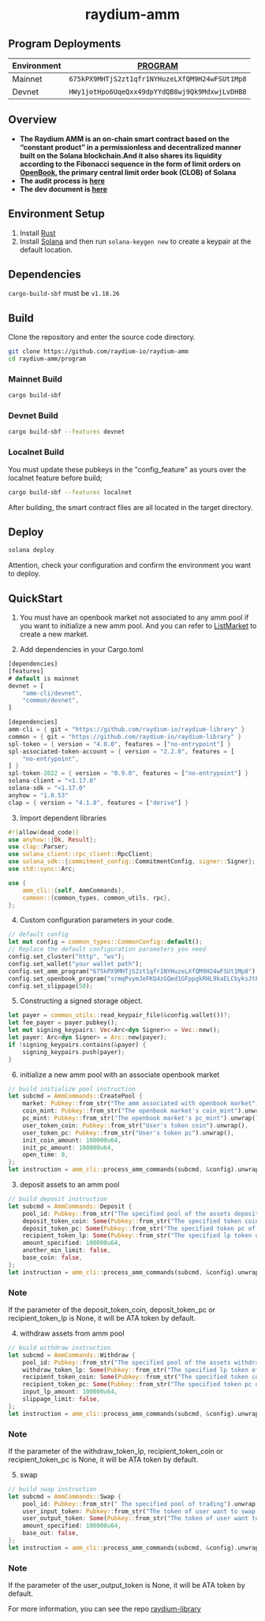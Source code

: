 <div align="center">
  <h1>raydium-amm</h1>
</div>

## Program Deployments

| Environment         |   [PROGRAM](/program)                          |
| ------------------- | ---------------------------------------------- |
| Mainnet             | `675kPX9MHTjS2zt1qfr1NYHuzeLXfQM9H24wFSUt1Mp8` |
| Devnet              | `HWy1jotHpo6UqeQxx49dpYYdQB8wj9Qk9MdxwjLvDHB8` |

## Overview

- **The Raydium AMM is an on-chain smart contract based on the “constant product” in a permissionless and decentralized manner built on the Solana blockchain.And it also shares its liquidity according to the Fibonacci sequence in the form of limit orders on [OpenBook](https://github.com/openbook-dex/program), the primary central limit order book (CLOB) of Solana**
- **The audit process is [here](https://github.com/raydium-io/raydium-docs/tree/master/audit)**
- **The dev document is [here](https://github.com/raydium-io/raydium-docs/tree/master/dev-resources)**

## Environment Setup
1. Install [Rust](https://www.rust-lang.org/tools/install)
2. Install [Solana](https://docs.solana.com/cli/install-solana-cli-tools) and then run `solana-keygen new` to create a keypair at the default location.

## Dependencies

`cargo-build-sbf` must be `v1.18.26`

## Build

Clone the repository and enter the source code directory.
```bash
git clone https://github.com/raydium-io/raydium-amm
cd raydium-amm/program
```

### Mainnet Build
```bash
cargo build-sbf
```
### Devnet Build
```bash
cargo build-sbf --features devnet
```
### Localnet Build
You must update these pubkeys in the "config_feature" as yours over the localnet feature before build;

```bash
cargo build-sbf --features localnet
```

After building, the smart contract files are all located in the target directory.

## Deploy
```bash
solana deploy
```
Attention, check your configuration and confirm the environment you want to deploy.

## QuickStart

1. You must have an openbook market not associated to any amm pool if you want to initialize a new amm pool.
  And you can refer to [ListMarket](https://github.com/openbook-dex/program/blob/master/dex/crank/src/lib.rs#L349) to create a new market.

2. Add dependencies in your Cargo.toml
```rust
[dependencies]
[features]
# default is mainnet
devnet = [
    "amm-cli/devnet",
    "common/devnet",
]

[dependencies]
amm-cli = { git = "https://github.com/raydium-io/raydium-library" }
common = { git = "https://github.com/raydium-io/raydium-library" }
spl-token = { version = "4.0.0", features = ["no-entrypoint"] }
spl-associated-token-account = { version = "2.2.0", features = [
    "no-entrypoint",
] }
spl-token-2022 = { version = "0.9.0", features = ["no-entrypoint"] }
solana-client = "<1.17.0"
solana-sdk = "<1.17.0"
anyhow = "1.0.53"
clap = { version = "4.1.8", features = ["derive"] }
```

3. Import dependent libraries
```rust
#![allow(dead_code)]
use anyhow::{Ok, Result};
use clap::Parser;
use solana_client::rpc_client::RpcClient;
use solana_sdk::{commitment_config::CommitmentConfig, signer::Signer};
use std::sync::Arc;

use {
    amm_cli::{self, AmmCommands},
    common::{common_types, common_utils, rpc},
};
```

4. Custom configuration parameters in your code.
```rust
// default config
let mut config = common_types::CommonConfig::default();
// Replace the default configuration parameters you need
config.set_cluster("http", "ws");
config.set_wallet("your wallet path");
config.set_amm_program("675kPX9MHTjS2zt1qfr1NYHuzeLXfQM9H24wFSUt1Mp8");
config.set_openbook_program("srmqPvymJeFKQ4zGQed1GFppgkRHL9kaELCbyksJtPX");
config.set_slippage(50);
```

5. Constructing a signed storage object.
```rust
let payer = common_utils::read_keypair_file(&config.wallet())?;
let fee_payer = payer.pubkey();
let mut signing_keypairs: Vec<Arc<dyn Signer>> = Vec::new();
let payer: Arc<dyn Signer> = Arc::new(payer);
if !signing_keypairs.contains(&payer) {
    signing_keypairs.push(payer);
}
```

6. initialize a new amm pool with an associate openbook market
```rust
// build initialize pool instruction
let subcmd = AmmCommands::CreatePool {
    market: Pubkey::from_str("The amm associated with openbook market").unwrap(),
    coin_mint: Pubkey::from_str("The openbook market's coin_mint").unwrap(),
    pc_mint: Pubkey::from_str("The openbook market's pc_mint").unwrap(),
    user_token_coin: Pubkey::from_str("User's token coin").unwrap(),
    user_token_pc: Pubkey::from_str("User's token pc").unwrap(),
    init_coin_amount: 100000u64,
    init_pc_amount: 100000u64,
    open_time: 0,
};
let instruction = amm_cli::process_amm_commands(subcmd, &config).unwrap();
```

3. deposit assets to an amm pool
```rust
// build deposit instruction
let subcmd = AmmCommands::Deposit {
    pool_id: Pubkey::from_str("The specified pool of the assets deposite to").unwrap(),
    deposit_token_coin: Some(Pubkey::from_str("The specified token coin of the user deposit").unwrap()),
    deposit_token_pc: Some(Pubkey::from_str("The specified token pc of the user deposit").unwrap()),
    recipient_token_lp: Some(Pubkey::from_str("The specified lp token of the user will receive").unwrap()),
    amount_specified: 100000u64,
    another_min_limit: false,
    base_coin: false,
};
let instruction = amm_cli::process_amm_commands(subcmd, &config).unwrap();
```
### Note
If the parameter of the deposit_token_coin, deposit_token_pc or recipient_token_lp is None, it will be ATA token by default.

4. withdraw assets from amm pool
```rust
// build withdraw instruction
let subcmd = AmmCommands::Withdraw {
    pool_id: Pubkey::from_str("The specified pool of the assets withdraw from").unwrap(),
    withdraw_token_lp: Some(Pubkey::from_str("The specified lp token of the user withdraw").unwrap()),
    recipient_token_coin: Some(Pubkey::from_str("The specified token coin of the user will receive").unwrap()),
    recipient_token_pc: Some(Pubkey::from_str("The specified token pc of the user will receive").unwrap()),
    input_lp_amount: 100000u64,
    slippage_limit: false,
};
let instruction = amm_cli::process_amm_commands(subcmd, &config).unwrap();
```
### Note
If the parameter of the withdraw_token_lp, recipient_token_coin or recipient_token_pc is None, it will be ATA token by default.

5. swap
```rust
// build swap instruction
let subcmd = AmmCommands::Swap {
    pool_id: Pubkey::from_str(" The specified pool of trading").unwrap(),
    user_input_token: Pubkey::from_str("The token of user want to swap from").unwrap(),
    user_output_token: Some(Pubkey::from_str("The token of user want to swap to").unwrap()),
    amount_specified: 100000u64,
    base_out: false,
};
let instruction = amm_cli::process_amm_commands(subcmd, &config).unwrap();
```
### Note
If the parameter of the user_output_token is None, it will be ATA token by default.

For more information, you can see the repo [raydium-library](https://github.com/raydium-io/raydium-library)
